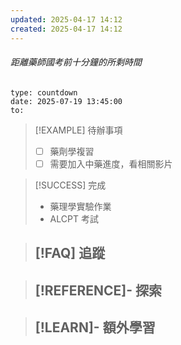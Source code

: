 ```yaml
---
updated: 2025-04-17 14:12
created: 2025-04-17 14:12
---
```

###### 距離藥師國考前十分鐘的所剩時間
```widgets
type: countdown
date: 2025-07-19 13:45:00
to:
```

> [!EXAMPLE] 待辦事項
>  - [ ] 藥劑學複習
>  - [ ] 需要加入中藥進度，看相關影片

> [!SUCCESS] 完成
>- 藥理學實驗作業
>- ALCPT 考試

> [!FAQ] 追蹤
>  - 

> [!REFERENCE]- 探索
> - 

> [!LEARN]- 額外學習
> - 